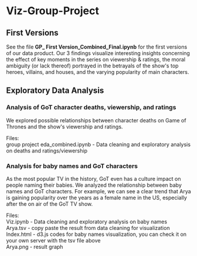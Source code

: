 # Viz-Group-Project

## First Versions
See the file **GP_ First Version_Combined_Final.ipynb** for the first versions of our data product. Our 3 findings visualize interesting insights concerning the effect of key moments in the series on viewership & ratings, the moral ambiguity (or lack thereof) portrayed in the betrayals of the show's top heroes, villains, and houses, and the varying popularity of main characters.


## Exploratory Data Analysis
### Analysis of GoT character deaths, viewership, and ratings  

We explored possible relationships between character deaths on Game of Thrones and the show's viewership and ratings.    

Files:  
group project eda_combined.ipynb - Data cleaning and exploratory analysis on deaths and ratings/viewership

### Analysis for baby names and GoT characters  

As the most popular TV in the history, GoT even has a culture impact on people naming their babies. We analyzed the relationship between baby names and GoT characters. For example, we can see a clear trend that Arya is gaining popularity over the years as a female name in the US, especially after the on air of the GoT TV show.  

Files:  
Viz.ipynb - Data cleaning and exploratory analysis on baby names  
Arya.tsv - copy paste the result from data cleaning for visualization  
Index.html - d3.js codes for baby names visualization, you can check it on your own server with the tsv file above  
Arya.png -  result graph
